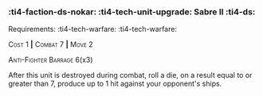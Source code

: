### :ti4-faction-ds-nokar: :ti4-tech-unit-upgrade: **Sabre II** :ti4-ds:

Requirements: :ti4-tech-warfare: :ti4-tech-warfare:

<span style="font-variant:small-caps;">Cost</span> 1 __|__ <span style="font-variant:small-caps;">Combat</span> 7 __|__ <span style="font-variant:small-caps;">Move</span> 2

<span style="font-variant:small-caps;">Anti-Fighter Barrage</span> 6(x3)

After this unit is destroyed during combat, roll a die, on a result equal to or greater than 7, produce up to 1 hit against your opponent's ships.
